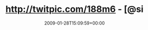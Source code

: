 ---
retweeted: false
source: <a href="http://twitter.com" rel="nofollow">Twitter Web Client</a>
entities:
  hashtags: []
  symbols: []
  user_mentions:
  - name: Michael Lindner
    screen_name: signifikanten
    indices:
    - '27'
    - '41'
    id_str: '14629451'
    id: '14629451'
  urls: []
display_text_range:
- '0'
- '58'
favorite_count: '0'
id_str: '1155414043'
truncated: false
retweet_count: '0'
id: '1155414043'
created_at: Wed Jan 28 15:09:59 +0000 2009
favorited: false
full_text: http://twitpic.com/188m6 - [@signifikanten](https://twitter.com/signifikanten)
  ...guck mal. :-)
lang: de
tags:
- pesos:twitter
date: '2009-01-28T15:09:59+00:00'
src: https://twitter.com/bascht/status/1155414043
original_url: https://twitter.com/bascht/status/1155414043
type: twitter_tweet
text: http://twitpic.com/188m6 - [@signifikanten](https://twitter.com/signifikanten)
  ...guck mal. :-)
title: http://twitpic.com/188m6 - [@si

---